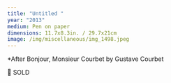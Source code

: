 ```yaml
---
title: "Untitled "
year: "2013"
medium: Pen on paper
dimensions: 11.7x8.3in. / 29.7x21cm
image: /img/miscellaneous/img_1498.jpeg
---
```

*After Bonjour, Monsieur Courbet by Gustave Courbet

🔴 SOLD
